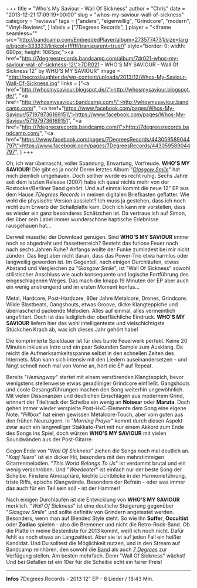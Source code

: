 +++
title = "Who's My Saviour - Wall Of Sickness"
author = "Chris"
date = "2013-12-21 17:09:19+00:00"
slug = "whos-my-saviour-wall-of-sickness"
category = "reviews"
tags = ["anders", "eigenwillig", "Grindcore", "modern", "Vinyl-Reviews", ]
labels = ["7Degrees Records", ]
player = "<iframe seamless=\"\" src=\"http://bandcamp.com/EmbeddedPlayer/album=2735774731/size=large/bgcol=333333/linkcol=ffffff/transparent=true/\" style=\"border: 0; width: 690px; height: 1065px;\"><a href=\"http://7degreesrecords.bandcamp.com/album/7dr021-whos-my-saviour-wall-of-sickness-12\">7DR021 - WHO'S MY SAVIOUR - Wall Of Sickness 12\" by WHO'S MY SAVIOUR</a></iframe>"
image = "http://necroslaughter.de/wp-content/uploads/2013/12/Whos-My-Saviour-Wall-Of-Sickness.jpg"
links = ["<a href=\"http://whosmysaviour.blogspot.de/\">http://whosmysaviour.blogspot.de/</a>", "<a href=\"http://whosmysaviour.bandcamp.com/\">http://whosmysaviour.bandcamp.com/</a>", "<a href=\"https://www.facebook.com/pages/Whos-My-Saviour/571979736169151\">https://www.facebook.com/pages/Whos-My-Saviour/571979736169151</a>", "<a href=\"http://7degreesrecords.bandcamp.com/\">http://7degreesrecords.bandcamp.com/</a>", "<a href=\"https://www.facebook.com/pages/7DegreesRecords/443059589044797\">https://www.facebook.com/pages/7DegreesRecords/443059589044797</a>", ]
+++

Oh, ich war überrascht, voller Spannung, Erwartung, Vorfreude. **WHO'S MY SAVIOUR**! Die gibt es ja noch! Deren letztes Album "<a href="http://necroslaughter.de/2008/10/whos-my-saviour-glasgow-smile/" title="Who’s My Saviour – Glasgow Smile">_Glasgow Smile_</a>" hat mich ziemlich umgehauen. Doch seither wurde es recht ruhig. Sechs Jahre seit dem letzten Release (2007) habe ich quasi nichts mehr von der Rostocker/Berliner Band gehört. Und auf einmal kommt die neue 12" EP aus dem Hause _7Degrees Records_ in meinen digitalen Briefkasten geflatter. Wie wohl die physische Version aussieht? Ich muss ja gestehen, dass ich noch nicht zum Erwerb der Schallplatte kam. Doch ich kann mir vorstellen, dass es wieder ein ganz besonderes Schätzchen ist. Da vertraue ich auf Simon, der über sein Label immer wunderschöne haptische Erlebnisse rausgehauen hat...

Derweil muss(te) der Download genügen. Sind **WHO'S MY SAVIOUR** immer noch so abgedreht und fassettenreich? Besteht das furiose Feuer noch nach sechs Jahren Ruhe? Anfangs wollte der Funke zumindest bei mir nicht zünden. Das liegt aber nicht daran, dass das Power-Trio etwa harmlos oder langweilig geworden ist. Im Gegenteil, nach einigen Durchläufen, etwas Abstand und Vergleichen zu "_Glasgow Smile_", ist "Wall Of Sickness" sowohl stilistischer Anschluss wie auch konsequente und logische Fortführung des eingeschlagenen Weges. Das mach die knapp 19 Minuten der EP aber auch ein wenig anstrengend und im ersten Moment konfus...

Metal, Hardcore, Post-Hardcore, 90er Jahre Metalcore, Drones, Grindcore. Wilde Blastbeats, Gangshouts, etwas Groove, dicke Klangteppiche und überraschend packende Melodien. Alles auf einmal, alles vermeintlich ungefiltert. Doch ist das lediglich der oberflächliche Eindruck. **WHO'S MY SAVIOUR** liefern hier das wohl intelligenteste und vielschichtigste Stückchen Krach ab, was ich dieses Jahr gehört habe!

Die komprimierte Spieldauer ist für dies bunte Feuerwerk perfekt. Keine 20 Minuten inklusive Intro und ein paar Sekunden Sample zum Ausklang. Da reicht die Aufmerksamkeitsspanne selbst in den schnellen Zeiten des Internets. Man kann sich intensiv mit den Liedern auseinandersetzen - und fängt schnell noch mal von Vorne an, hört die EP auf Repeat.

Bereits "_Hemingway_" startet mit einem verstörenden Klangteppich, bevor wenigstens stellenweise etwas geradliniger Grindcore einfließt. Gangshouts und coole Gesangsführungen machen den Song weiterhin ungewöhnlich. Mit vielen Dissonanzen und deutlichen Einschlägen aus modernem Grind, erinnert der Titeltrack der Scheibe ein wenig an **Noisear** oder **Maruta**. Doch gehen immer wieder verspielte Post-HxC-Elemente dem Song eine eigene Note. "_Pillbox_" hat einen gewissen Metalcore-Touch, aber vom guten aus den frühen Neunzigern. In "_Morning Prayer_" kommt durch diesen Aspekt zwar auch ein langweiliger Stakkato-Part mit nur einem Akkord zum Ende des Songs ins Spiel, doch würzen **WHO'S MY SAVIOUR** mit vielen Soundwänden aus der Post-Gitarre.

Gegen Ende von "_Wall Of Sickness_" ziehen die Songs noch mal deutlich an. "_Kopf Niere_" ist ein dicker Hit, besonders mit den mehrstimmigen Gitarrenmelodien. "_This World Belongs To Us_" ist verdammt brutal und ein wenig verschroben. Und "_Weedeater_" ist einfach nur der beste Song der Scheibe. Finstere Atmosphäre, leichte Lichtblicke in der Harmonieführung, triste Riffs, epische Klangwände. Besonders der Refrain - oder was immer das auch für ein Teil sein soll -  ist der Hammer!

Nach einigen Durchläufen ist die Entwicklung von **WHO'S MY SAVIOUR** merklich. "_Wall Of Sickness_" ist eine deutliche Steigerung gegenüber "_Glasgow Smile_" und sollte definitiv von Grindern angetestet werden. Besonders, wenn man auf Blended Style steht. So wie ihn **Suffer**, **Occultist** oder **Zodiac** spielen - also die Bremener und nicht die Retro-Rock-Band. Ob die Platte in meine Bestenliste für 2013 kommt, weiß ich noch nicht. Dafür fehlt es noch etwas an Langzeittest. Aber sie ist auf jeden Fall ein heißer Kandidat. Und Du solltest die Möglichkeit nutzen, und in den Stream auf Bandcamp reinhören, den sowohl die <a href="http://whosmysaviour.bandcamp.com/album/wall-of-sickness">Band</a> als auch <a href="http://7degreesrecords.bandcamp.com/album/7dr021-whos-my-saviour-wall-of-sickness-12">_7 Degrees_</a> zur Verfügung stellen. Am besten mehrfach. Denn "Wall Of Sickness" wächst! Und bei Gefallen ist ein 10er für die Scheibe echt ein fairer Preis!





---
**Infos**
7Degrees Records - 2013
12" EP - 8 Lieder / 18:43 Min.
